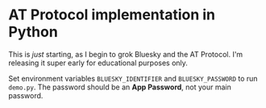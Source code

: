 # AT Protocol implementation in Python

This is _just_ starting, as I begin to grok Bluesky and the AT Protocol.
I'm releasing it super early for educational purposes only.

Set environment variables `BLUESKY_IDENTIFIER` and `BLUESKY_PASSWORD` to run `demo.py`.
The password should be an **App Password**, not your main password.
